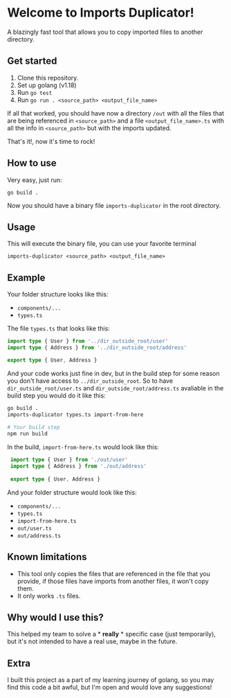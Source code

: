 # Welcome to Imports Duplicator!
A blazingly fast tool that allows you to copy imported files to another directory.

## Get started
1. Clone this repository.
2. Set up golang (v1.18)
3. Run `go test`
4. Run `go run . <source_path> <output_file_name>`

If all that worked, you should have now a directory `/out` with all the files that are being referenced in `<source_path>`
and a file `<output_file_name>.ts` with all the info in `<source_path>` but with the imports updated.

That's it!, now it's time to rock!

## How to use
Very easy, just run:
```
go build .
```

Now you should have a binary file `imports-duplicator` in the root directory.

## Usage

This will execute the binary file, you can use your favorite terminal
 ```
imports-duplicator <source_path> <output_file_name>
 ```
 
 ## Example
 
 Your folder structure looks like this:
 
- `components/...`
- `types.ts`
 
The file `types.ts` that looks like this:
 ```typescript
 import type { User } from '../dir_outside_root/user'
 import type { Address } from '../dir_outside_root/address'
 
 export type { User, Address }
 ```
 
 And your code works just fine in dev, but in the build step for some reason you don't have access
 to `../dir_outside_root`. So to have `dir_outside_root/user.ts` 
 and `dir_outside_root/address.ts` avaliable in the build step you would do it like this:
 
 
```sh
go build .
imports-duplicator types.ts import-from-here
    
# Your build step
npm run build
```

In the build, `import-from-here.ts` would look like this:
```typescript
 import type { User } from './out/user'
 import type { Address } from './out/address'
 
 export type { User, Address }
 ```
 
 And your folder structure would look like this:
 
- `components/...`
- `types.ts`
- `import-from-here.ts`
- `out/user.ts`
- `out/address.ts`

## Known limitations
- This tool only copies the files that are referenced in the file that you provide, if those files have imports from another
files, it won't copy them.
- It only works `.ts` files.

## Why would I use this?
This helped my team to solve a  * **really** *  specific case (just temporarily), but it's not intended to have a real use, maybe in the future.

## Extra
I built this project as a part of my learning journey of golang, so you may find this code a bit awful, but I'm open
and would love any suggestions!

